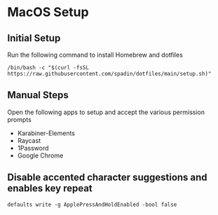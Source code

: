 # MacOS Setup

## Initial Setup

Run the following command to install Homebrew and dotfiles

```
/bin/bash -c "$(curl -fsSL https://raw.githubusercontent.com/spadin/dotfiles/main/setup.sh)"
```

## Manual Steps

Open the following apps to setup and accept the various permission prompts

* Karabiner-Elements
* Raycast
* 1Password
* Google Chrome

## Disable accented character suggestions and enables key repeat

```
defaults write -g ApplePressAndHoldEnabled -bool false
```